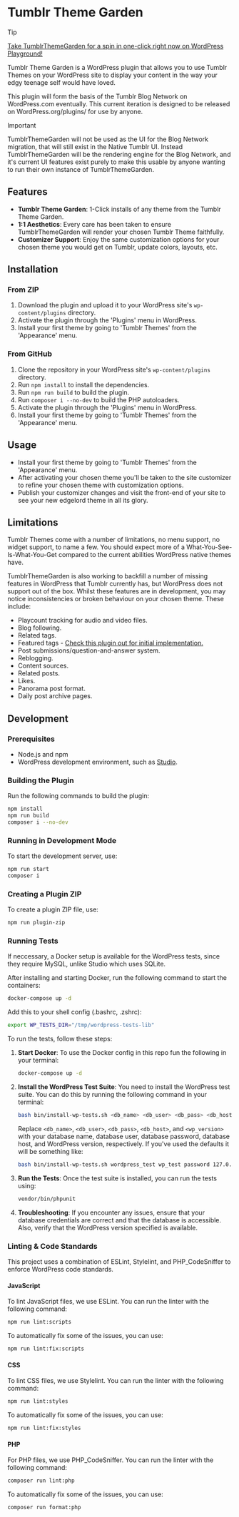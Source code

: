 # Tumblr Theme Garden

> [!TIP]
> [Take TumblrThemeGarden for a spin in one-click right now on WordPress Playground!](https://playground.wordpress.net/?blueprint-url=https://raw.githubusercontent.com/Automattic/tumblr-theme-translator/refs/heads/trunk/blueprint.json)

Tumblr Theme Garden is a WordPress plugin that allows you to use Tumblr Themes on your WordPress site to display your content in the way your edgy teenage self would have loved.

This plugin will form the basis of the Tumblr Blog Network on WordPress.com eventually. This current iteration is designed to be released on WordPress.org/plugins/ for use by anyone.

> [!IMPORTANT] 
> TumblrThemeGarden will not be used as the UI for the Blog Network migration, that will still exist in the Native Tumblr UI. Instead TumblrThemeGarden will be the rendering engine for the Blog Network, and it's current UI features exist purely to make this usable by anyone wanting to run their own instance of TumblrThemeGarden.

## Features

- **Tumblr Theme Garden**: 1-Click installs of any theme from the Tumblr Theme Garden.
- **1:1 Aesthetics**: Every care has been taken to ensure TumblrThemeGarden will render your chosen Tumblr Theme faithfully.
- **Customizer Support**: Enjoy the same customization options for your chosen theme you would get on Tumblr, update colors, layouts, etc.

## Installation

### From ZIP

1. Download the plugin and upload it to your WordPress site's `wp-content/plugins` directory.
2. Activate the plugin through the 'Plugins' menu in WordPress.
3. Install your first theme by going to 'Tumblr Themes' from the 'Appearance' menu.

### From GitHub

1. Clone the repository in your WordPress site's `wp-content/plugins` directory.
2. Run `npm install` to install the dependencies.
3. Run `npm run build` to build the plugin.
4. Run `composer i --no-dev` to build the PHP autoloaders.
5. Activate the plugin through the 'Plugins' menu in WordPress.
6. Install your first theme by going to 'Tumblr Themes' from the 'Appearance' menu.

## Usage

- Install your first theme by going to 'Tumblr Themes' from the 'Appearance' menu.
- After activating your chosen theme you'll be taken to the site customizer to refine your chosen theme with customization options.
- Publish your customizer changes and visit the front-end of your site to see your new edgelord theme in all its glory.

## Limitations

Tumblr Themes come with a number of limitations, no menu support, no widget support, to name a few. You should expect more of a What-You-See-Is-What-You-Get compared to the current abilities WordPress native themes have.

TumblrThemeGarden is also working to backfill a number of missing features in WordPress that Tumblr currently has, but WordPress does not support out of the box. Whilst these features are in development, you may notice inconsistencies or broken behaviour on your chosen theme. These include:

- Playcount tracking for audio and video files.
- Blog following.
- Related tags.
- Featured tags - [Check this plugin out for initial implementation.](https://github.com/Automattic/Featured-Tags)
- Post submissions/question-and-answer system.
- Reblogging.
- Content sources.
- Related posts.
- Likes.
- Panorama post format.
- Daily post archive pages.

## Development

### Prerequisites

- Node.js and npm
- WordPress development environment, such as [Studio](https://developer.wordpress.com/studio/).

### Building the Plugin

Run the following commands to build the plugin:

```bash
npm install
npm run build
composer i --no-dev
```

### Running in Development Mode

To start the development server, use:

```bash
npm run start
composer i
```

### Creating a Plugin ZIP

To create a plugin ZIP file, use:

```bash
npm run plugin-zip
```

### Running Tests

If neccessary, a Docker setup is available for the WordPress tests, since they require MySQL, unlike Studio which uses SQLite.

After installing and starting Docker, run the following command to start the containers:
```bash
docker-compose up -d
```

Add this to your shell config (.bashrc, .zshrc):

```bash
export WP_TESTS_DIR="/tmp/wordpress-tests-lib"
```

To run the tests, follow these steps:

1. **Start Docker**: To use the Docker config in this repo fun the following in your terminal:

	```bash
	docker-compose up -d
	```

2. **Install the WordPress Test Suite**: You need to install the WordPress test suite. You can do this by running the following command in your terminal:

    ```bash
    bash bin/install-wp-tests.sh <db_name> <db_user> <db_pass> <db_host> <wp_version>
    ```

    Replace `<db_name>`, `<db_user>`, `<db_pass>`, `<db_host>`, and `<wp_version>` with your database name, database user, database password, database host, and WordPress version, respectively. If you've used the defaults it will be something like:

	```bash
	bash bin/install-wp-tests.sh wordpress_test wp_test password 127.0.0.1:3306
	```

3. **Run the Tests**: Once the test suite is installed, you can run the tests using:

    ```bash
    vendor/bin/phpunit 
    ```

4. **Troubleshooting**: If you encounter any issues, ensure that your database credentials are correct and that the database is accessible. Also, verify that the WordPress version specified is available.

### Linting & Code Standards

This project uses a combination of ESLint, Stylelint, and PHP_CodeSniffer to enforce WordPress code standards.

#### JavaScript

To lint JavaScript files, we use ESLint. You can run the linter with the following command:

```bash
npm run lint:scripts
```

To automatically fix some of the issues, you can use:

```bash
npm run lint:fix:scripts
```

#### CSS

To lint CSS files, we use Stylelint. You can run the linter with the following command:

```bash
npm run lint:styles
```

To automatically fix some of the issues, you can use:

```bash
npm run lint:fix:styles
```

#### PHP

For PHP files, we use PHP_CodeSniffer. You can run the linter with the following command:

```bash
composer run lint:php
```

To automatically fix some of the issues, you can use:

```bash
composer run format:php
```
